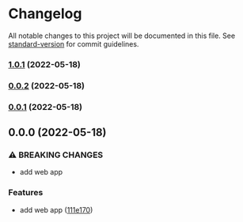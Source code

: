 # Changelog

All notable changes to this project will be documented in this file. See [standard-version](https://github.com/conventional-changelog/standard-version) for commit guidelines.

### [1.0.1](https://github.com/eLucis198/ChangelogExample/compare/v0.0.2...v1.0.1) (2022-05-18)

### [0.0.2](https://github.com/eLucis198/ChangelogExample/compare/v0.0.1...v0.0.2) (2022-05-18)

### [0.0.1](https://github.com/eLucis198/ChangelogExample/compare/v0.0.0...v0.0.1) (2022-05-18)

## 0.0.0 (2022-05-18)


### ⚠ BREAKING CHANGES

* add web app

### Features

* add web app ([111e170](https://github.com/eLucis198/ChangelogExample/commit/111e17009bb3815ec52eacaa4f69e19f7757bb97))
